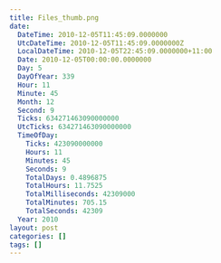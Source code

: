 ```yaml
---
title: Files_thumb.png
date:
  DateTime: 2010-12-05T11:45:09.0000000
  UtcDateTime: 2010-12-05T11:45:09.0000000Z
  LocalDateTime: 2010-12-05T22:45:09.0000000+11:00
  Date: 2010-12-05T00:00:00.0000000
  Day: 5
  DayOfYear: 339
  Hour: 11
  Minute: 45
  Month: 12
  Second: 9
  Ticks: 634271463090000000
  UtcTicks: 634271463090000000
  TimeOfDay:
    Ticks: 423090000000
    Hours: 11
    Minutes: 45
    Seconds: 9
    TotalDays: 0.4896875
    TotalHours: 11.7525
    TotalMilliseconds: 42309000
    TotalMinutes: 705.15
    TotalSeconds: 42309
  Year: 2010
layout: post
categories: []
tags: []
---
```


